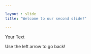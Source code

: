 ```yaml
---

layout : slide
title: "Welcome to our second slide!"

---
```

Your Text

Use the left arrow to go back!

